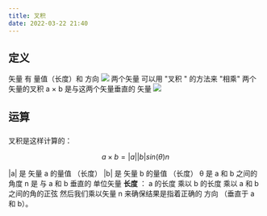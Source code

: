 ```yaml
---
title: 叉积
date: 2022-03-22 21:40
---
```

## 定义
矢量 有 量值（长度）和 方向
![](./_image/2022-03-22/2022-03-22-21-47-55@2x.jpg)
两个矢量 可以用 "叉积 " 的方法来 "相乘"
两个矢量的叉积 a × b 是与这两个矢量垂直的 矢量
![](./_image/2022-03-22/2022-03-22-21-47-19@2x.jpg)
## 运算
###  
叉积是这样计算的：
```math
a × b = |a| |b| sin(θ) n
```
|a| 是 矢量 a 的量值 （长度）
|b| 是 矢量 b 的量值 （长度）
θ 是 a 和 b 之间的角度
n 是 与 a 和 b 垂直的 单位矢量
**长度** ： a 的长度 乘以 b 的长度 乘以 a 和 b 之间的角的正弦
然后我们乘以矢量 n 来确保结果是指着正确的 方向 （垂直于 a 和 b）。

